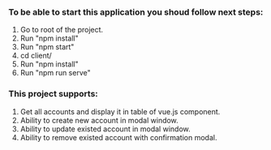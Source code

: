 ### To be able to start this application you shoud follow next steps:

1. Go to root of the project.
2. Run "npm install"
3. Run "npm start"
4. cd client/
5. Run "npm install"
6. Run "npm run serve"

### This project supports:

1. Get all accounts and display it in table of vue.js component.
2. Ability to create new account in modal window.
3. Ability to update existed account in modal window.
4. Ability to remove existed account with confirmation modal.

